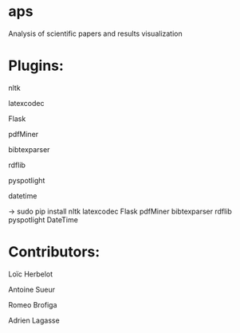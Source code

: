 # aps
Analysis of scientific papers and results visualization

# Plugins:

nltk

latexcodec

Flask

pdfMiner

bibtexparser

rdflib

pyspotlight

datetime


→ sudo pip install nltk latexcodec Flask pdfMiner bibtexparser rdflib pyspotlight DateTime


# Contributors:

Loïc Herbelot

Antoine Sueur

Romeo Brofiga

Adrien Lagasse
